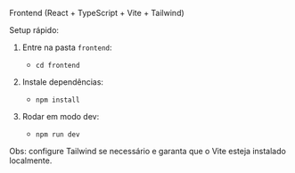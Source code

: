 Frontend (React + TypeScript + Vite + Tailwind)

Setup rápido:

1. Entre na pasta `frontend`:

   - `cd frontend`
2. Instale dependências:

   - `npm install`
3. Rodar em modo dev:

   - `npm run dev`

Obs: configure Tailwind se necessário e garanta que o Vite esteja instalado localmente.
